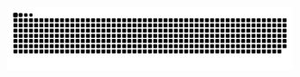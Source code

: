 ![github contribution grid snake animation](https://raw.githubusercontent.com/mdgw/mdgw/output/github-contribution-grid-snake.svg#gh-light-mode-only)

